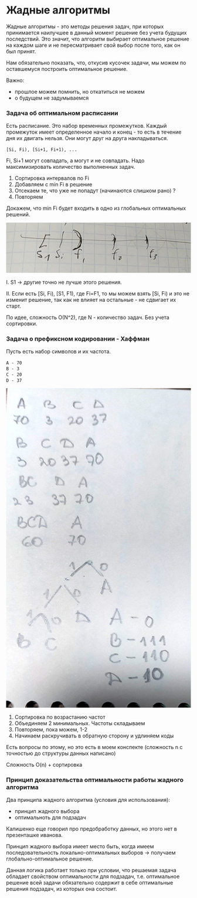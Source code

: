 # Жадные алгоритмы
Жадные алгоритмы - это методы решения задач, при которых принимается наилучшее в данный момент решение без учета будущих последствий. Это значит, что алгоритм выбирает оптимальное решение на каждом шаге и не пересматривает свой выбор после того, как он был принят.

Нам обязательно показать, что, откусив кусочек задачи, мы можем по оставшемуся построить оптимальное решение. 

Важно:
* прошлое можем помнить, но откатиться не можем
* о будущем не задумываемся

### Задача об оптимальном расписании
Есть расписание. Это набор временных промежутков. Каждый промежуток имеет определенное начало и конец - то есть в течение дня их двигать нельзя. Они могут друг на друга накладываться.

    [Si, Fi), [Si+1, Fi+1), ...

Fi, Si+1 могут совпадать, а могут и не совпадать. Надо максимизировать количество выполненных задач.

1. Сортировка интервалов по Fi 
2. Добавляем с min Fi в решение
3. Отсекаем те, что уже не попадут (начинаются слишком рано) ?
4. Повторяем

Докажем, что min Fi будет входить в одно из глобальных оптимальных решений.

![img.png](imgs/ddddd.png)

I. S1 -> другие точно не лучше этого решения.

II. Если есть [Si, Fi), [S1, F1), где Fi=F1, то мы можем взять [Si, Fi) и это не изменит решение, так как не влияет на остальные - не сдвигает их старт.



По идее, сложность O(N^2), где N - количество задач. Без учета сортировки.
### Задача о префиксном кодировании - Хаффман

Пусть есть набор символов и их частота.

    A - 70
    B - 3
    C - 20
    D - 37

![img_1.png](imgs/dfhfdhfhf.png)


1. Сортировка по возрастанию частот
2. Объединяем 2 минимальных. Частоты складываем
3. Повторяем, пока можем, 1-2
4. Начинаем раскручивать в обратную сторону и удлиняем коды

Есть вопросы по этому, но это есть в моем конспекте (сложность n с точностью до структуры данных написано)

Сложность O(n) + сортировка

### Принцип доказательства оптимальности работы жадного алгоритма
Два принципа жадного алгоритма (условия для использования):
* принцип жадного выбора
* оптимальноть для подзадач

Калишенко еще говорил про предобработку данных, но этого нет в презенташке иванова.

Принцип жадного выбора имеет место быть, когда имеем последовательность локально-оптимальных выборов -> получаем глобально-оптимальное решение.

Данная логика работает только при условии, что решаемая задача обладает свойством оптимальности для подзадач, т.е. оптимальное решение всей задачи обязательно содержит в себе оптимальные решения подзадач, из которых она состоит.
